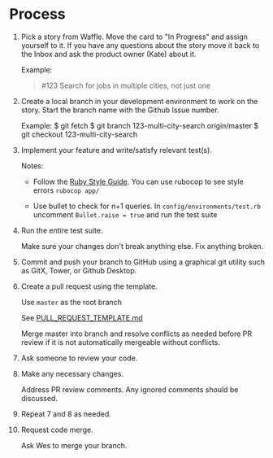 # Process

1. Pick a story from Waffle. Move the card to "In Progress" and assign yourself to it. If you have any questions about the story move it back to the Inbox and ask the product owner (Kate) about it.

    Example:

    > #123 Search for jobs in multiple cities, not just one

2. Create a local branch in your development environment to work on the story. Start the branch name with the Github Issue number.

    Example:
        $ git fetch
        $ git branch 123-multi-city-search origin/master
        $ git checkout 123-multi-city-search

4. Implement your feature and write/satisfy relevant test(s).

    Notes:
    - Follow the [Ruby Style Guide](https://github.com/rubocop-hq/ruby-style-guide).
    You can use rubocop to see style errors `rubocop app/`

    - Use bullet to check for n+1 queries. In `config/environments/test.rb` uncomment `Bullet.raise = true` and run the test suite

6. Run the entire test suite.

    Make sure your changes don't break anything else. Fix anything broken.

5. Commit and push your branch to GitHub using a graphical git utility such as GitX, Tower, or Github Desktop.

6. Create a pull request using the template.

    Use `master` as the root branch

    See [PULL_REQUEST_TEMPLATE.md](PULL_REQUEST_TEMPLATE.md)

    Merge master into branch and resolve conflicts as needed before PR review if
    it is not automatically mergeable without conflicts.

7. Ask someone to review your code.

8. Make any necessary changes.

    Address PR review comments. Any ignored comments should be discussed.

9. Repeat 7 and 8 as needed.

10. Request code merge.

    Ask Wes to merge your branch.
